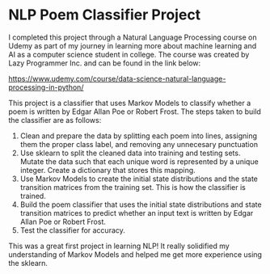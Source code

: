 <h1>NLP Poem Classifier Project</h1>
I completed this project through a Natural Language Processing course on Udemy as part of my journey in learning more about machine learning and AI as a computer science student in college. The course was created by Lazy Programmer Inc. and can be found in the link below:

https://www.udemy.com/course/data-science-natural-language-processing-in-python/

This project is a classifier that uses Markov Models to classify whether a poem is written by Edgar Allan Poe or Robert Frost. The steps taken to build the classifier are as follows:
  1. Clean and prepare the data by splitting each poem into lines, assigning them the proper class label, and removing any unnecesary punctuation
  2. Use sklearn to split the cleaned data into training and testing sets. Mutate the data such that each unique word is represented by a unique integer. Create a dictionary that stores this mapping.
  3. Use Markov Models to create the initial state distributions and the state transition matrices from the training set. This is how the classifier is trained.
  4. Build the poem classifier that uses the initial state distributions and state transition matrices to predict whether an input text is written by Edgar Allan Poe or Robert Frost.
  5. Test the classifier for accuracy.

This was a great first project in learning NLP! It really solidified my understanding of Markov Models and helped me get more experience using the sklearn.
